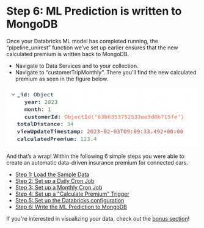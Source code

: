 # Step 6: ML Prediction is written to MongoDB 
Once your Databricks ML model has completed running, the “pipeline_unirest” function we’ve set up earlier ensures that the new calculated premium is written back to MongoDB. 
* Navigate to Data Services and to your collection. 
* Navigate to “customerTripMonthly”. There you’ll find the new calculated premium as seen in the figure below.

![image](InsuranceGitHub/Figure12.png) 

And that’s a wrap! 
Within the following 6 simple steps you were able to create an automatic data-driven insurance premium for connected cars.
* [Step 1: Load the Sample Data](LoadingtheSampleData.md)
* [Step 2: Set up a Daily Cron Job](DailyCronJob.md) 
* [Step 3: Set up a Monthly Cron Job](MonthlyCronJob.md) 
* [Step 4: Set up a "Calculate Premium" Trigger](CalculatePremiumTrigger.md)
* [Step 5: Set up the Databricks configuration](DatabricksConfiguration.md) 
* [Step 6: Write the ML Prediction to MongoDB](Prediction.md) 

If you're interested in visualizing your data, check out the [bonus section](DataVisualization.md)! 
